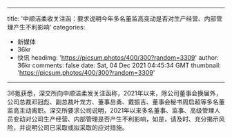 
---
title: '中顺洁柔收关注函：要求说明今年多名董监高变动是否对生产经营、内部管理产生不利影响'
categories: 
 - 新媒体
 - 36kr
 - 快讯
headimg: 'https://picsum.photos/400/300?random=3309'
author: 36kr
comments: false
date: Sat, 04 Dec 2021 04:45:34 GMT
thumbnail: 'https://picsum.photos/400/300?random=3309'
---

<div>   
36氪获悉，深交所向中顺洁柔发关注函称，2021年以来，除公司董事会换届外，公司总裁邓冠彪、副总裁叶龙方、董事岳勇、戴振吉、董事会秘书周启超等多名董监高主动离职。深交所要求公司说明，2021年以来多名董事、监事、高级管理人员变动对公司生产经营、内部管理是否产生不利影响，如是，请及时、充分揭示风险，并说明公司已采取或拟采取的应对措施。  
</div>
            